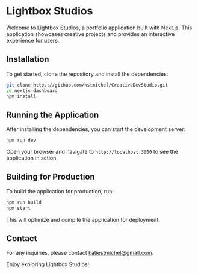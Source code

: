 # Lightbox Studios

Welcome to Lightbox Studios, a portfolio application built with Next.js. This application showcases creative projects and provides an interactive experience for users.

## Installation

To get started, clone the repository and install the dependencies:

```bash
git clone https://github.com/kstmichel/CreativeDevStudio.git
cd nextjs-dashboard
npm install
```

## Running the Application

After installing the dependencies, you can start the development server:

```bash
npm run dev
```

Open your browser and navigate to `http://localhost:3000` to see the application in action.

## Building for Production

To build the application for production, run:

```bash
npm run build
npm start
```

This will optimize and compile the application for deployment.

## Contact

For any inquiries, please contact [katiestmichel@gmail.com](mailto:katiestmichel@gmail.com).

Enjoy exploring Lightbox Studios!